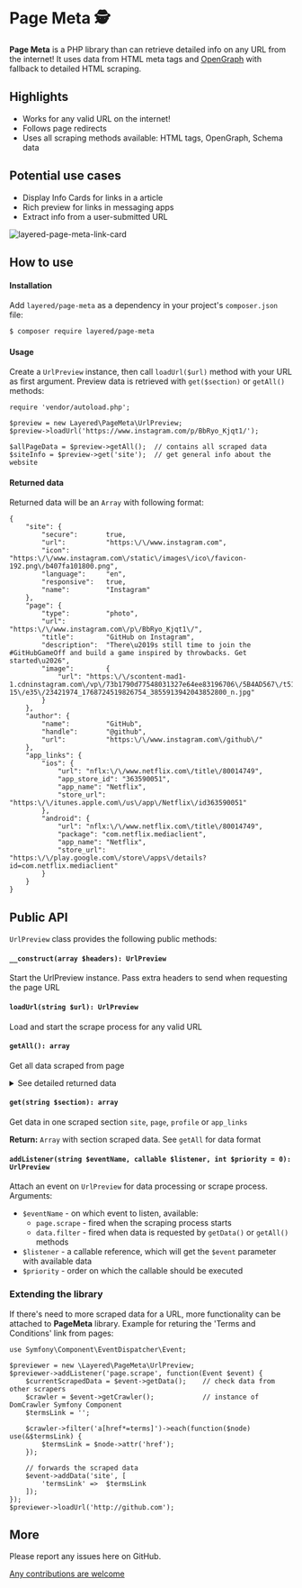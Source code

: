 # Page Meta 🕵

**Page Meta** is a PHP library than can retrieve detailed info on any URL from the internet!
It uses data from HTML meta tags and [OpenGraph](http://ogp.me/) with fallback to detailed HTML scraping.

## Highlights
- Works for any valid URL on the internet!
- Follows page redirects
- Uses all scraping methods available: HTML tags, OpenGraph, Schema data

## Potential use cases
* Display Info Cards for links in a article
* Rich preview for links in messaging apps
* Extract info from a user-submitted URL

<img alt="layered-page-meta-link-card" src="https://user-images.githubusercontent.com/263021/100539808-35ad3300-3239-11eb-8f47-381153246e32.png">

## How to use

#### Installation

Add `layered/page-meta` as a dependency in your project's `composer.json` file:
``` bash
$ composer require layered/page-meta
```

#### Usage

Create a `UrlPreview` instance, then call `loadUrl($url)` method with your URL as first argument. Preview data is retrieved with `get($section)` or `getAll()` methods:
```
require 'vendor/autoload.php';

$preview = new Layered\PageMeta\UrlPreview;
$preview->loadUrl('https://www.instagram.com/p/BbRyo_Kjqt1/');

$allPageData = $preview->getAll();	// contains all scraped data
$siteInfo = $preview->get('site');	// get general info about the website
```

#### Returned data

Returned data will be an `Array` with following format:
```
{
	"site": {
		"secure":		true,
		"url":			"https:\/\/www.instagram.com",
		"icon":			"https:\/\/www.instagram.com\/static\/images\/ico\/favicon-192.png\/b407fa101800.png",
		"language":		"en",
		"responsive":	true,
		"name":			"Instagram"
	},
	"page": {
		"type":			"photo",
		"url":			"https:\/\/www.instagram.com\/p\/BbRyo_Kjqt1\/",
		"title":		"GitHub on Instagram",
		"description":	"There\u2019s still time to join the #GitHubGameOff and build a game inspired by throwbacks. Get started\u2026",
		"image":		{
			"url": "https:\/\/scontent-mad1-1.cdninstagram.com\/vp\/73b1790d77548031327e64ee83196706\/5B4AD567\/t51.2885-15\/e35\/23421974_1768724519826754_3855913942043852800_n.jpg"
		}
	},
	"author": {
		"name":			"GitHub",
		"handle":		"@github",
		"url":			"https:\/\/www.instagram.com\/github\/"
	},
	"app_links": {
		"ios": {
			"url": "nflx:\/\/www.netflix.com\/title\/80014749",
			"app_store_id": "363590051",
			"app_name": "Netflix",
			"store_url": "https:\/\/itunes.apple.com\/us\/app\/Netflix\/id363590051"
		},
		"android": {
			"url": "nflx:\/\/www.netflix.com\/title\/80014749",
			"package": "com.netflix.mediaclient",
			"app_name": "Netflix",
			"store_url": "https:\/\/play.google.com\/store\/apps\/details?id=com.netflix.mediaclient"
		}
	}
}
```

## Public API
`UrlPreview` class provides the following public methods:

#### `__construct(array $headers): UrlPreview`
Start the UrlPreview instance. Pass extra headers to send when requesting the page URL

#### `loadUrl(string $url): UrlPreview`
Load and start the scrape process for any valid URL

#### `getAll(): array`
Get all data scraped from page

<details>
  <summary>See detailed returned data</summary>
  - `site` - info about the website
  - `url` - main site URL
  - `name` - site name, ex: 'Instagram' or 'Medium'
  - `secure` - Boolean true|false depending on http connection
  - `responsive` - Boolean true|false. `True` if site has `viewport` meta tag present. Basic check for responsiveness
  - `icon` - site icon
  - `language` - ISO 639-1 language code, ex: `en`, `es`
- `page` - info about the page at current URL
  - `type` - page type, ex: `website`, `article`, `profile`, `video`, etc
  - `url` - canonical URL for the page
  - `title` - page title
  - `description` - page description
  - `image` - `Array` containing image info, if present:
	- `url` - image URL
	- `width` - image width
	- `height` - image width
  - `video` - `Array` containing video info, if found on page:
	- `url` - video URL
	- `width` - video width
	- `height` - video width
- `author` - info about the content author, ex:
  - `name` - Author's name on a blog, person's name on social network sites
  - `handle` - Social media site username
  - `url` - Author URL for more articles or Profile URL on social network sites
- `app_links` - `Array` containing apps linked to page, like:
  - `ios` - iOS app
	- `url` - link for in-app action, ex: 'nflx://www.netflix.com/title/80014749'
	- `app_store_id` - Apple AppStore app ID
	- `app_name` - name of the app
	- `store_url` - link to installable app
  - `android` - Android app
	- `url` - link for in-app action, ex: 'nflx://www.netflix.com/title/80014749'
	- `package` - Android PlayStore app ID
	- `app_name` - name of the app
	- `store_url` - link to installable app
</details>

#### `get(string $section): array`
Get data in one scraped section `site`, `page`, `profile` or `app_links`

**Return:** `Array` with section scraped data. See `getAll` for data format

#### `addListener(string $eventName, callable $listener, int $priority = 0): UrlPreview`
Attach an event on `UrlPreview` for data processing or scrape process. Arguments:
- `$eventName` - on which event to listen, available:
  - `page.scrape` - fired when the scraping process starts
  - `data.filter` - fired when data is requested by `getData()` or `getAll()` methods
- `$listener` - a callable reference, which will get the `$event` parameter with available data
- `$priority` - order on which the callable should be executed


### Extending the library
If there's need to more scraped data for a URL, more functionality can be attached to **PageMeta** library. Example for returing the 'Terms and Conditions' link from pages:
```
use Symfony\Component\EventDispatcher\Event;

$previewer = new \Layered\PageMeta\UrlPreview;
$previewer->addListener('page.scrape', function(Event $event) {
	$currentScrapedData = $event->getData();	// check data from other scrapers
	$crawler = $event->getCrawler();			// instance of DomCrawler Symfony Component
	$termsLink = '';

	$crawler->filter('a[href*=terms]')->each(function($node) use(&$termsLink) {
		$termsLink = $node->attr('href');
	});

	// forwards the scraped data
	$event->addData('site', [
		'termsLink'	=>	$termsLink
	]);
});
$previewer->loadUrl('http://github.com');
```


## More

Please report any issues here on GitHub.

[Any contributions are welcome](CONTRIBUTING.md)
